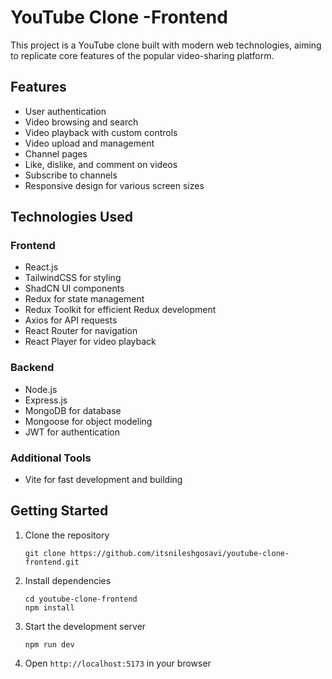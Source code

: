 # YouTube Clone -Frontend

This project is a YouTube clone built with modern web technologies, aiming to replicate core features of the popular video-sharing platform.

## Features

- User authentication
- Video browsing and search
- Video playback with custom controls
- Video upload and management
- Channel pages
- Like, dislike, and comment on videos
- Subscribe to channels
- Responsive design for various screen sizes

## Technologies Used

### Frontend
- React.js
- TailwindCSS for styling
- ShadCN UI components
- Redux for state management
- Redux Toolkit for efficient Redux development
- Axios for API requests
- React Router for navigation
- React Player for video playback

### Backend
- Node.js
- Express.js
- MongoDB for database
- Mongoose for object modeling
- JWT for authentication

### Additional Tools
- Vite for fast development and building

## Getting Started

1. Clone the repository
   ```
   git clone https://github.com/itsnileshgosavi/youtube-clone-frontend.git
   ```

2. Install dependencies
   ```
   cd youtube-clone-frontend
   npm install
   ```

3. Start the development server
   ```
   npm run dev
   ```

4. Open `http://localhost:5173` in your browser





